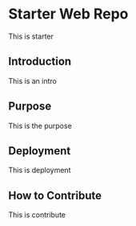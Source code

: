 # Starter Web Repo
This is starter
## Introduction
This is an intro
## Purpose
This is the purpose
## Deployment
This is deployment
## How to Contribute
This is contribute